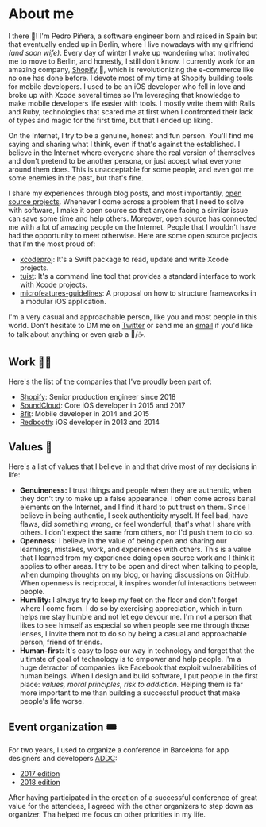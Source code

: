# About me

I there 👋! I'm Pedro Piñera, a software engineer born and raised in Spain but that eventually ended up in Berlin, where I live nowadays with my girlfriend _(and soon wife)_. Every day of winter I wake up wondering what motivated me to move to Berlin, and honestly, I still don't know. I currently work for an amazing company, [Shopify](https://shopify.com) 🛒, which is revolutionizing the e-commerce like no one has done before. I devote most of my time at Shopify building tools for mobile developers. I used to be an iOS developer who fell in love and broke up with Xcode several times so I'm leveraging that knowledge to make mobile developers life easier with tools. I mostly write them with Rails and Ruby, technologies that scared me at first when I confronted their lack of types and magic for the first time, but that I ended up liking.

On the Internet, I try to be a genuine, honest and fun person. You'll find me saying and sharing what I think, even if that's against the established. I believe in the Internet where everyone share the real version of themselves and don't pretend to be another persona, or just accept what everyone around them does. This is unacceptable for some people, and even got me some enemies in the past, but that's fine.

I share my experiences through blog posts, and most importantly, [open source projects](https://github.com/pepibumur). Whenever I come across a problem that I need to solve with software, I make it open source so that anyone facing a similar issue can save some time and help others. Moreover, open source has connected me with a lot of amazing people on the Internet. People that I wouldn't have had the opportunity to meet otherwise. Here are some open source projects that I'm the most proud of:

- [xcodeproj](https://github.com/tuist/xcodeproj): It's a Swift package to read, update and write Xcode projects.
- [tuist](https://github.com/tuist/tuist): It's a command line tool that provides a standard interface to work with Xcode projects.
- [microfeatures-guidelines](https://github.com/tuist/microfeatures-guidelines): A proposal on how to structure frameworks in a modular iOS application.

I'm a very casual and approachable person, like you and most people in this world. Don't hesitate to DM me on [Twitter](https://twitter.com/pepibumur) or send me an [email](mailto:pedro@ppinera.es) if you'd like to talk about anything or even grab a 🍺/☕️.

## Work 👨‍💻

Here's the list of the companies that I've proudly been part of:

- [Shopify](https://shopify.com/): Senior production engineer since 2018
- [SoundCloud](https://soundcloud.com/): Core iOS developer in 2015 and 2017
- [8fit](https://8fit.com/): Mobile developer in 2014 and 2015
- [Redbooth](https://redbooth.com/): iOS developer in 2013 and 2014

## Values 🌱

Here's a list of values that I believe in and that drive most of my decisions in life:

- **Genuineness:** I trust things and people when they are authentic, when they don't try to make up a false appearance. I often come across banal elements on the Internet, and I find it hard to put trust on them. Since I believe in being authentic, I seek authenticity myself. If feel bad, have flaws, did something wrong, or feel wonderful, that's what I share with others. I don't expect the same from others, nor I'd push them to do so.
- **Openness:** I believe in the value of being open and sharing our learnings, mistakes, work, and experiences with others. This is a value that I learned from my experience doing open source work and I think it applies to other areas. I try to be open and direct when talking to people, when dumping thoughts on my blog, or having discussions on GitHub. When openness is reciprocal, it inspires wonderful interactions between people.
- **Humility:** I always try to keep my feet on the floor and don't forget where I come from. I do so by exercising appreciation, which in turn helps me stay humble and not let ego devour me. I'm not a person that likes to see himself as especial so when people see me through those lenses, I invite them not to do so by being a casual and approachable person, friend of friends.
- **Human-first:** It's easy to lose our way in technology and forget that the ultimate of goal of technology is to empower and help people. I'm a huge detractor of companies like Facebook that exploit vulnerabilities of human beings. When I design and build software, I put people in the first place: _values, moral principles, risk to addiction._ Helping them is far more important to me than building a successful product that make people's life worse.

## Event organization 🎟

For two years, I used to organize a conference in Barcelona for app designers and developers [ADDC](https://addconf.com):

- [2017 edition](https://addconf.com/2017/)
- [2018 edition](https://addconf.com/2018/)

After having participated in the creation of a successful conference of great value for the attendees, I agreed with the other organizers to step down as organizer. Tha helped me focus on other priorities in my life.
